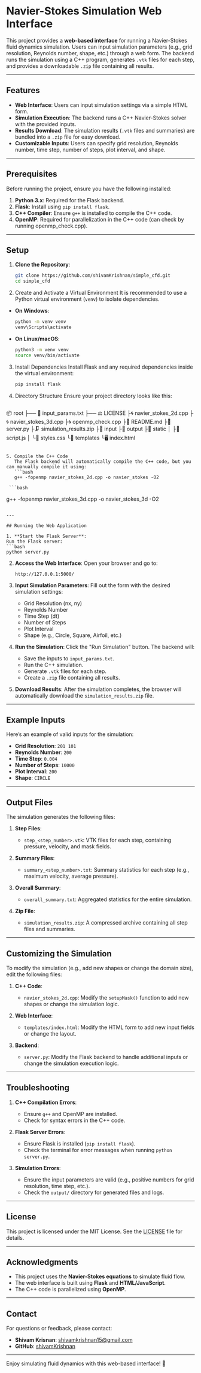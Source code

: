 # Navier-Stokes Simulation Web Interface

This project provides a **web-based interface** for running a Navier-Stokes fluid dynamics simulation. Users can input simulation parameters (e.g., grid resolution, Reynolds number, shape, etc.) through a web form. The backend runs the simulation using a C++ program, generates `.vtk` files for each step, and provides a downloadable `.zip` file containing all results.

---

## Features

- **Web Interface**: Users can input simulation settings via a simple HTML form.
- **Simulation Execution**: The backend runs a C++ Navier-Stokes solver with the provided inputs.
- **Results Download**: The simulation results (`.vtk` files and summaries) are bundled into a `.zip` file for easy download.
- **Customizable Inputs**: Users can specify grid resolution, Reynolds number, time step, number of steps, plot interval, and shape.

---

## Prerequisites

Before running the project, ensure you have the following installed:

1. **Python 3.x**: Required for the Flask backend.
2. **Flask**: Install using `pip install flask`.
3. **C++ Compiler**: Ensure `g++` is installed to compile the C++ code.
4. **OpenMP**: Required for parallelization in the C++ code (can check by running openmp_check.cpp).

---

## Setup

1. **Clone the Repository**:
   ```bash
   git clone https://github.com/shivamKrishnan/simple_cfd.git
   cd simple_cfd
   ```

 2. Create and Activate a Virtual Environment
   It is recommended to use a Python virtual environment (`venv`) to isolate dependencies.
   
   - **On Windows**:
     ```bash
     python -m venv venv
     venv\Scripts\activate
     ```

   - **On Linux/macOS**:
     ```bash
     python3 -m venv venv
     source venv/bin/activate
     ```

3. Install Dependencies
   Install Flask and any required dependencies inside the virtual environment:
   ```bash
   pip install flask
   ```

4. Directory Structure
   Ensure your project directory looks like this:
   ```plaintext
📦 root
├── 📝 input_params.txt
├── ⚖️ LICENSE
├🌀 navier_stokes_2d.cpp
├🌀 navier_stokes_3d.cpp
├🌀 openmp_check.cpp
├📖 README.md
├🐍 server.py
├🗜️ simulation_results.zip
├📁 input
├📁 output
├📁 static
│   ├📜 script.js
│   └🎨 styles.css
└📁 templates
    └🖥️ index.html
```

5. Compile the C++ Code
   The Flask backend will automatically compile the C++ code, but you can manually compile it using:
   ```bash
   g++ -fopenmp navier_stokes_2d.cpp -o navier_stokes -O2
   ```
     ```bash
   g++ -fopenmp navier_stokes_3d.cpp -o navier_stokes_3d -O2
   ```

---

## Running the Web Application

1. **Start the Flask Server**:
   Run the Flask server:
   ```bash
   python server.py
   ```

2. **Access the Web Interface**:
   Open your browser and go to:
   ```
   http://127.0.0.1:5000/
   ```

3. **Input Simulation Parameters**:
   Fill out the form with the desired simulation settings:
   - Grid Resolution (nx, ny)
   - Reynolds Number
   - Time Step (dt)
   - Number of Steps
   - Plot Interval
   - Shape (e.g., Circle, Square, Airfoil, etc.)

4. **Run the Simulation**:
   Click the "Run Simulation" button. The backend will:
   - Save the inputs to `input_params.txt`.
   - Run the C++ simulation.
   - Generate `.vtk` files for each step.
   - Create a `.zip` file containing all results.

5. **Download Results**:
   After the simulation completes, the browser will automatically download the `simulation_results.zip` file.

---

## Example Inputs

Here’s an example of valid inputs for the simulation:

- **Grid Resolution**: `201 101`
- **Reynolds Number**: `200`
- **Time Step**: `0.004`
- **Number of Steps**: `10000`
- **Plot Interval**: `200`
- **Shape**: `CIRCLE`

---

## Output Files

The simulation generates the following files:

1. **Step Files**:
   - `step_<step_number>.vtk`: VTK files for each step, containing pressure, velocity, and mask fields.

2. **Summary Files**:
   - `summary_<step_number>.txt`: Summary statistics for each step (e.g., maximum velocity, average pressure).

3. **Overall Summary**:
   - `overall_summary.txt`: Aggregated statistics for the entire simulation.

4. **Zip File**:
   - `simulation_results.zip`: A compressed archive containing all step files and summaries.

---

## Customizing the Simulation

To modify the simulation (e.g., add new shapes or change the domain size), edit the following files:

1. **C++ Code**:
   - `navier_stokes_2d.cpp`: Modify the `setupMask()` function to add new shapes or change the simulation logic.

2. **Web Interface**:
   - `templates/index.html`: Modify the HTML form to add new input fields or change the layout.

3. **Backend**:
   - `server.py`: Modify the Flask backend to handle additional inputs or change the simulation execution logic.

---

## Troubleshooting

1. **C++ Compilation Errors**:
   - Ensure `g++` and OpenMP are installed.
   - Check for syntax errors in the C++ code.

2. **Flask Server Errors**:
   - Ensure Flask is installed (`pip install flask`).
   - Check the terminal for error messages when running `python server.py`.

3. **Simulation Errors**:
   - Ensure the input parameters are valid (e.g., positive numbers for grid resolution, time step, etc.).
   - Check the `output/` directory for generated files and logs.

---

## License

This project is licensed under the MIT License. See the [LICENSE](LICENSE) file for details.

---

## Acknowledgments

- This project uses the **Navier-Stokes equations** to simulate fluid flow.
- The web interface is built using **Flask** and **HTML/JavaScript**.
- The C++ code is parallelized using **OpenMP**.

---

## Contact

For questions or feedback, please contact:
- **Shivam Krisnan**: [shivamkrishnan15@gmail.com](mailto:shivamkrishnan15@gmail.com)
- **GitHub**: [shivamKrishnan](https://github.com/shivamKrishnan)

---

Enjoy simulating fluid dynamics with this web-based interface! 🚀

